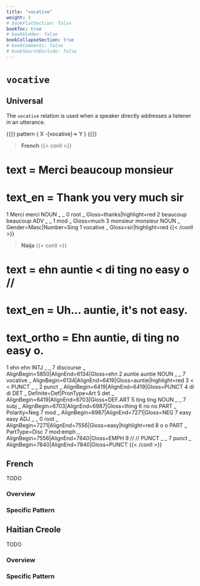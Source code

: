 ```yaml
---
title: "vocative"
weight: 3
# bookFlatSection: false
bookToc: true
# bookHidden: false
bookCollapseSection: true
# bookComments: false
# bookSearchExclude: false
---
```


# `vocative`

## Universal


The `vocative` relation is used when a speaker directly addresses a listener in an utterance.

{{<grew >}}
pattern { X -[vocative]-> Y }
{{</grew>}}

> __French__
{{< conll >}}
# text = Merci beaucoup monsieur
# text_en = Thank you very much sir
1	Merci	merci	NOUN	_	_	0	root	_	Gloss=thanks|highlight=red
2	beaucoup	beaucoup	ADV	_	_	1	mod	_	Gloss=much
3	monsieur	monsieur	NOUN	_	Gender=Masc|Number=Sing	1	vocative	_	Gloss=sir|highlight=red
{{< /conll >}}


> __Naija__
{{< conll >}}
# text = ehn auntie < di ting no easy o //
# text_en = Uh... auntie, it's not easy.
# text_ortho = Ehn auntie, di ting no easy o.
1	ehn	ehn	INTJ	_	_	7	discourse	_	AlignBegin=5850|AlignEnd=6134|Gloss=ehn
2	auntie	auntie	NOUN	_	_	7	vocative	_	AlignBegin=6134|AlignEnd=6419|Gloss=auntie|highlight=red
3	<	<	PUNCT	_	_	2	punct	_	AlignBegin=6419|AlignEnd=6419|Gloss=PUNCT
4	di	di	DET	_	Definite=Def|PronType=Art	5	det	_	AlignBegin=6419|AlignEnd=6703|Gloss=DEF.ART
5	ting	ting	NOUN	_	_	7	subj	_	AlignBegin=6703|AlignEnd=6987|Gloss=thing
6	no	no	PART	_	Polarity=Neg	7	mod	_	AlignBegin=6987|AlignEnd=7271|Gloss=NEG
7	easy	easy	ADJ	_	_	0	root	_	AlignBegin=7271|AlignEnd=7556|Gloss=easy|highlight=red
8	o	o	PART	_	PartType=Disc	7	mod:emph	_	AlignBegin=7556|AlignEnd=7840|Gloss=EMPH
9	//	//	PUNCT	_	_	7	punct	_	AlignBegin=7840|AlignEnd=7840|Gloss=PUNCT
{{< /conll >}}






## French

TODO
### Overview

### Specific Pattern




## Haitian Creole

TODO
### Overview

### Specific Pattern



